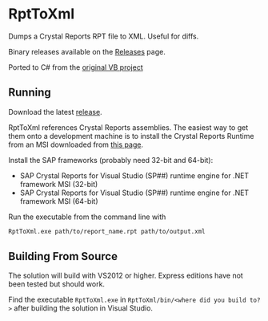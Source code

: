 # RptToXml

Dumps a Crystal Reports RPT file to XML. Useful for diffs.

Binary releases available on the [Releases](https://github.com/ajryan/RptToXml/releases) page.

Ported to C# from the [original VB project](http://code.google.com/p/rpttoxml/)

## Running

Download the latest [release](https://github.com/ajryan/RptToXml/releases).

RptToXml references Crystal Reports assemblies. The easiest way to get them onto a development machine is to install the Crystal Reports Runtime from an MSI downloaded from [this page](https://www.sap.com/cmp/td/sap-crystal-reports-visual-studio-trial.html).

Install the SAP frameworks (probably need 32-bit and 64-bit):

- SAP Crystal Reports for Visual Studio (SP##) runtime engine for .NET framework MSI (32-bit)
- SAP Crystal Reports for Visual Studio (SP##) runtime engine for .NET framework MSI (64-bit)

Run the executable from the command line with

```sh
RptToXml.exe path/to/report_name.rpt path/to/output.xml
```

## Building From Source

The solution will build with VS2012 or higher. Express editions have not been tested but should work.

Find the executable `RptToXml.exe` in ```RptToXml/bin/<where did you build to?>``` after building the solution in Visual Studio.
